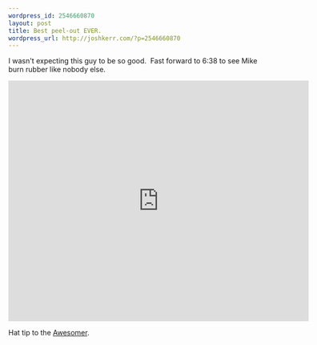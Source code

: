 ```yaml
--- 
wordpress_id: 2546660870
layout: post
title: Best peel-out EVER.
wordpress_url: http://joshkerr.com/?p=2546660870
---
```

I wasn't expecting this guy to be so good.  Fast forward to 6:38 to see Mike burn rubber like nobody else.

<iframe title="YouTube video player" class="youtube-player" type="text/html" width="600" height="480" src="http://www.youtube.com/embed/iYDAdzlEDZ4?rel=0" frameborder="0" allowFullScreen></iframe>

Hat tip to the <a href="http://theawesomer.com/">Awesomer</a>.
